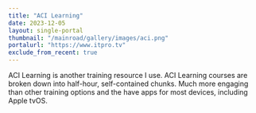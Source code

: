 ```yaml
---
title: "ACI Learning"
date: 2023-12-05
layout: single-portal
thumbnail: "/mainroad/gallery/images/aci.png"
portalurl: "https://www.itpro.tv"
exclude_from_recent: true
---
```

ACI Learning is another training resource I use. ACI Learning courses are broken down into half-hour, self-contained chunks. Much more engaging than other training options and the have apps for most devices, including Apple tvOS.
